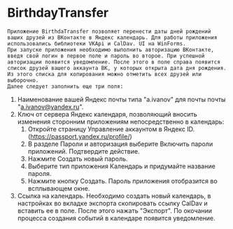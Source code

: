 # BirthdayTransfer
	Приложение BirthdaTransfer позволяет перенести даты дней рождений ваших друзей из ВКонтакте в Яндекс календарь. Для работы приложения использовались библиотеки VKApi и CalDav. UI на WinForms.
	При запуске приложения необходимо выполнить авторизацию ВКонтакте, введя свой логин в первое поле и пароль во второе. При успешной авторизации появится уведомление. После этого в поле справа появится список друзей вашего аккаунта ВК, у которых открыта дата дня рождения. Из этого списка для копирования можно отметить всех друзей или выборочно.
	Далее следует заполнить еще три поля:
1) Наименование вашей Яндекс почты типа "a.ivanov" для почты почты "a.ivanov@yandex.ru".
2) Ключ от сервера Яндекс календаря, позволяющий вносить изменения сторонним приложениям непосредственно в календарь:
    1. Откройте страницу Управление аккаунтом в Яндекс ID. (https://passport.yandex.ru/profile/)
    2. В разделе Пароли и авторизация выберите Включить пароли приложений. Подтвердите действие.
    3. Нажмите Создать новый пароль.
    4. Выберите тип приложения Календарь и придумайте название пароля.
    5. Нажмите кнопку Создать. Пароль приложения отобразится во всплывающем окне.
3) Ссылка на календарь. Необходимо создать новый календарь, в настройках во вкладке экспорта скопировать ссылку CalDav и вставить ее в поле.
После этого нажать "Экспорт". По окочании процесса создания событий в календаре появится уведомление.
